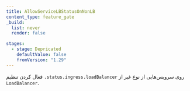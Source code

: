 ```yaml
---
title: AllowServiceLBStatusOnNonLB
content_type: feature_gate
_build:
  list: never
  render: false

stages:
  - stage: Depricated
    defaultValue: false
    fromVersion: "1.29"    
---
```


فعال کردن تنظیم `.status.ingress.loadBalancer` روی سرویس‌هایی از نوع غیر از `LoadBalancer`.